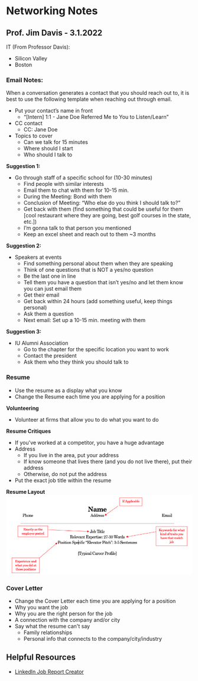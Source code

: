 # Networking Notes
## Prof. Jim Davis - 3.1.2022

IT (From Professor Davis):
- Silicon Valley
- Boston

### Email Notes:
When a conversation generates a contact that you should reach out to, it is best to use the following template when reaching out through email.
- Put your contact’s name in front
	- “[Intern] 1:1 - Jane Doe Referred Me to You to Listen/Learn”
- CC contact
	- CC: Jane Doe
- Topics to cover
	- Can we talk for 15 minutes
	- Where should I start
	- Who should I talk to

**Suggestion 1:**
- Go through staff of a specific school for (10-30 minutes)
	- Find people with similar interests
	- Email them to chat with them for 10-15 min.
	- During the Meeting: Bond with them
	- Conclusion of Meeting: “Who else do you think I should talk to?”
	- Get back with them (find something that could be useful for them [cool restaurant where they are going, best golf courses in the state, etc.])
	- I’m gonna talk to that person you mentioned
	- Keep an excel sheet and reach out to them ~3 months
  
**Suggestion 2:**
- Speakers at events
	- Find something personal about them when they are speaking
	- Think of one questions that is NOT a yes/no question
	- Be the last one in line
	- Tell them you have a question that isn’t yes/no and let them know you can just email them
	- Get their email
	- Get back within 24 hours (add something useful, keep things personal)
	- Ask them a question
	- Next email: Set up a 10-15 min. meeting with them

**Suggestion 3:**
- IU Alumni Association
	- Go to the chapter for the specific location you want to work
	- Contact the president
	- Ask them who they think you should talk to

### Resume
- Use the resume as a display what you know
- Change the Resume each time you are applying for a position

**Volunteering**
- Volunteer at firms that allow you to do what you want to do

**Resume Critiques**
- If you've worked at a competitor, you have a huge advantage
- Address
  - If you live in the area, put your address
  - If know someone that lives there (and you do not live there), put their address
  - Otherwise, do not put the address
- Put the exact job title within the resume

**Resume Layout**
![A visual layout of a Resume with Name centered in the middle. Underneath, Phone is left-aligned, address (if applicable) is center-aligned, and email is right aligned. A line acts as a separator. Job Title is center-aligned underneath that line. Under job title, Relevant expertise words (typically 27-30) are listed. Following that, a brief 3-5 sentence paragraph that acts as an elevator pitch for you and your credentials. Finally, there is the standard career profile of the resume.](resumeLayout.png)

### Cover Letter
- Change the Cover Letter each time you are applying for a position
- Why you want the job
- Why you are the right person for the job
- A connection with the company and/or city
- Say what the resume can't say
  - Family relationships
  - Personal info that connects to the company/city/industry

## Helpful Resources
- [LinkedIn Job Report Creator](https://github.com/hayitsdavid/linkedin-job-report-creator)